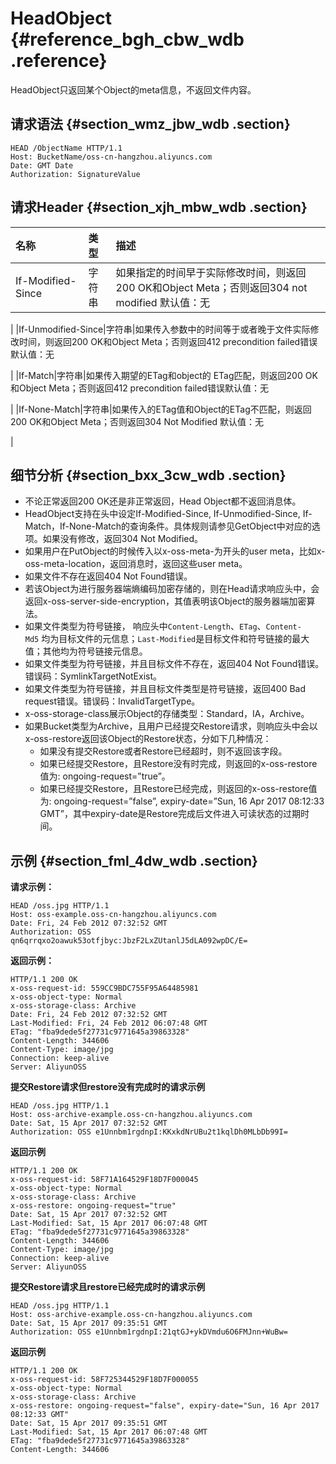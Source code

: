 # HeadObject {#reference_bgh_cbw_wdb .reference}

HeadObject只返回某个Object的meta信息，不返回文件内容。

## 请求语法 {#section_wmz_jbw_wdb .section}

```
HEAD /ObjectName HTTP/1.1
Host: BucketName/oss-cn-hangzhou.aliyuncs.com
Date: GMT Date
Authorization: SignatureValue
```

## 请求Header {#section_xjh_mbw_wdb .section}

|名称|类型|描述|
|:-|:-|:-|
|If-Modified-Since|字符串|如果指定的时间早于实际修改时间，则返回200 OK和Object Meta；否则返回304 not modified 默认值：无

 |
|If-Unmodified-Since|字符串|如果传入参数中的时间等于或者晚于文件实际修改时间，则返回200 OK和Object Meta；否则返回412 precondition failed错误 默认值：无

 |
|If-Match|字符串|如果传入期望的ETag和object的 ETag匹配，则返回200 OK和Object Meta；否则返回412 precondition failed错误默认值：无

|
|If-None-Match|字符串|如果传入的ETag值和Object的ETag不匹配，则返回200 OK和Object Meta；否则返回304 Not Modified 默认值：无

 |

## 细节分析 {#section_bxx_3cw_wdb .section}

-   不论正常返回200 OK还是非正常返回，Head Object都不返回消息体。
-   HeadObject支持在头中设定If-Modified-Since, If-Unmodified-Since, If-Match，If-None-Match的查询条件。具体规则请参见GetObject中对应的选项。如果没有修改，返回304 Not Modified。
-   如果用户在PutObject的时候传入以x-oss-meta-为开头的user meta，比如x-oss-meta-location，返回消息时，返回这些user meta。
-   如果文件不存在返回404 Not Found错误。
-   若该Object为进行服务器端熵编码加密存储的，则在Head请求响应头中，会返回x-oss-server-side-encryption，其值表明该Object的服务器端加密算法。
-   如果文件类型为符号链接， 响应头中`Content-Length`、`ETag`、`Content-Md5` 均为目标文件的元信息；`Last-Modified`是目标文件和符号链接的最大值；其他均为符号链接元信息。
-   如果文件类型为符号链接，并且目标文件不存在，返回404 Not Found错误。错误码：SymlinkTargetNotExist。
-   如果文件类型为符号链接，并且目标文件类型是符号链接，返回400 Bad request错误。错误码：InvalidTargetType。
-   x-oss-storage-class展示Object的存储类型：Standard，IA，Archive。
-   如果Bucket类型为Archive，且用户已经提交Restore请求，则响应头中会以x-oss-restore返回该Object的Restore状态，分如下几种情况：
    -   如果没有提交Restore或者Restore已经超时，则不返回该字段。
    -   如果已经提交Restore，且Restore没有时完成，则返回的x-oss-restore值为: ongoing-request=”true”。
    -   如果已经提交Restore，且Restore已经完成，则返回的x-oss-restore值为: ongoing-request=”false”, expiry-date=”Sun, 16 Apr 2017 08:12:33 GMT”，其中expiry-date是Restore完成后文件进入可读状态的过期时间。

## 示例 {#section_fml_4dw_wdb .section}

**请求示例：**

```
HEAD /oss.jpg HTTP/1.1
Host: oss-example.oss-cn-hangzhou.aliyuncs.com
Date: Fri, 24 Feb 2012 07:32:52 GMT
Authorization: OSS qn6qrrqxo2oawuk53otfjbyc:JbzF2LxZUtanlJ5dLA092wpDC/E=
```

**返回示例：**

```
HTTP/1.1 200 OK
x-oss-request-id: 559CC9BDC755F95A64485981
x-oss-object-type: Normal
x-oss-storage-class: Archive
Date: Fri, 24 Feb 2012 07:32:52 GMT
Last-Modified: Fri, 24 Feb 2012 06:07:48 GMT
ETag: "fba9dede5f27731c9771645a39863328"
Content-Length: 344606
Content-Type: image/jpg
Connection: keep-alive
Server: AliyunOSS
```

**提交Restore请求但restore没有完成时的请求示例**

```
HEAD /oss.jpg HTTP/1.1
Host: oss-archive-example.oss-cn-hangzhou.aliyuncs.com
Date: Sat, 15 Apr 2017 07:32:52 GMT
Authorization: OSS e1Unnbm1rgdnpI:KKxkdNrUBu2t1kqlDh0MLbDb99I=
```

**返回示例**

```
HTTP/1.1 200 OK
x-oss-request-id: 58F71A164529F18D7F000045
x-oss-object-type: Normal
x-oss-storage-class: Archive
x-oss-restore: ongoing-request="true"
Date: Sat, 15 Apr 2017 07:32:52 GMT
Last-Modified: Sat, 15 Apr 2017 06:07:48 GMT
ETag: "fba9dede5f27731c9771645a39863328"
Content-Length: 344606
Content-Type: image/jpg
Connection: keep-alive
Server: AliyunOSS
```

**提交Restore请求且restore已经完成时的请求示例**

```
HEAD /oss.jpg HTTP/1.1
Host: oss-archive-example.oss-cn-hangzhou.aliyuncs.com
Date: Sat, 15 Apr 2017 09:35:51 GMT
Authorization: OSS e1Unnbm1rgdnpI:21qtGJ+ykDVmdu6O6FMJnn+WuBw=
```

**返回示例**

```
HTTP/1.1 200 OK
x-oss-request-id: 58F725344529F18D7F000055
x-oss-object-type: Normal
x-oss-storage-class: Archive
x-oss-restore: ongoing-request="false", expiry-date="Sun, 16 Apr 2017 08:12:33 GMT"
Date: Sat, 15 Apr 2017 09:35:51 GMT
Last-Modified: Sat, 15 Apr 2017 06:07:48 GMT
ETag: "fba9dede5f27731c9771645a39863328"
Content-Length: 344606
```

